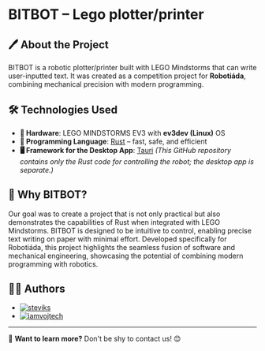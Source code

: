 # BITBOT – Lego plotter/printer

## 🖊️ About the Project
BITBOT is a robotic plotter/printer built with LEGO Mindstorms that can write user-inputted text. It was created as a competition project for **Robotiáda**, combining mechanical precision with modern programming.

## 🛠️ Technologies Used
- **🧩 Hardware**: LEGO MINDSTORMS EV3 with **ev3dev (Linux)** OS
- **🦀 Programming Language**: [Rust](https://www.rust-lang.org/) – fast, safe, and efficient
- **🖥️ Framework for the Desktop App**: [Tauri](https://tauri.app/) *(This GitHub repository contains only the Rust code for controlling the robot; the desktop app is separate.)*

## 🎯 Why BITBOT?
Our goal was to create a project that is not only practical but also demonstrates the capabilities of Rust when integrated with LEGO Mindstorms. BITBOT is designed to be intuitive to control, enabling precise text writing on paper with minimal effort. Developed specifically for Robotiáda, this project highlights the seamless fusion of software and mechanical engineering, showcasing the potential of combining modern programming with robotics.

## 👨‍💻 Authors
- [![steviks](https://img.shields.io/badge/Instagram-%40steviks-purple?style=flat&logo=instagram)](https://instagram.com/steviks)
- [![iamvojtech](https://img.shields.io/badge/Instagram-%40iamvojtech-purple?style=flat&logo=instagram)](https://instagram.com/iamvojtech)

---
📩 **Want to learn more?** Don't be shy to contact us! 😊


